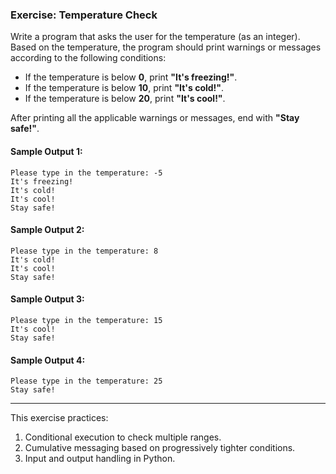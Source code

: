 ### Exercise: Temperature Check

Write a program that asks the user for the temperature (as an integer). Based on the temperature, the program should print warnings or messages according to the following conditions:  
- If the temperature is below **0**, print **"It's freezing!"**.  
- If the temperature is below **10**, print **"It's cold!"**.  
- If the temperature is below **20**, print **"It's cool!"**.  

After printing all the applicable warnings or messages, end with **"Stay safe!"**.

#### Sample Output 1:
```
Please type in the temperature: -5
It's freezing!
It's cold!
It's cool!
Stay safe!
```

#### Sample Output 2:
```
Please type in the temperature: 8
It's cold!
It's cool!
Stay safe!
```

#### Sample Output 3:
```
Please type in the temperature: 15
It's cool!
Stay safe!
```

#### Sample Output 4:
```
Please type in the temperature: 25
Stay safe!
```

---

This exercise practices:
1. Conditional execution to check multiple ranges.
2. Cumulative messaging based on progressively tighter conditions.  
3. Input and output handling in Python. 
